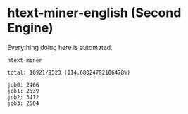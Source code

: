 # htext-miner-english (Second Engine)

Everything doing here is automated.

```
htext-miner

total: 10921/9523 (114.68024782106478%)

job0: 2466
job1: 2539
job2: 3412
job3: 2504
```
